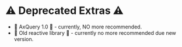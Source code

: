 # ⚠️ Deprecated Extras ⚠️

- 🥀 AxQuery 1.0 🥀 - currently, NO more recommended.
- 🥀 Old reactive library 🥀 - currently no more recommended due new version.
